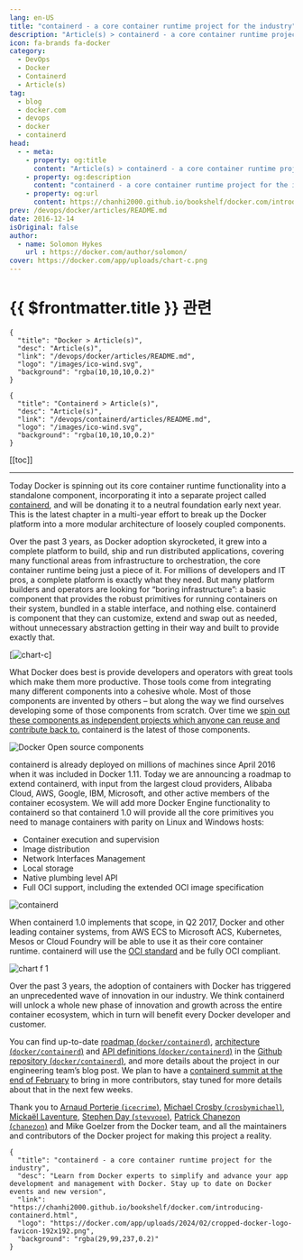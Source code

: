 ```yaml
---
lang: en-US
title: "containerd - a core container runtime project for the industry"
description: "Article(s) > containerd - a core container runtime project for the industry"
icon: fa-brands fa-docker
category:
  - DevOps
  - Docker
  - Containerd
  - Article(s)
tag:
  - blog
  - docker.com
  - devops
  - docker
  - containerd
head:
  - - meta:
    - property: og:title
      content: "Article(s) > containerd - a core container runtime project for the industry"
    - property: og:description
      content: "containerd - a core container runtime project for the industry"
    - property: og:url
      content: https://chanhi2000.github.io/bookshelf/docker.com/introducing-containerd.html
prev: /devops/docker/articles/README.md
date: 2016-12-14
isOriginal: false
author:
  - name: Solomon Hykes
    url : https://docker.com/author/solomon/
cover: https://docker.com/app/uploads/chart-c.png
---
```


# {{ $frontmatter.title }} 관련

```component VPCard
{
  "title": "Docker > Article(s)",
  "desc": "Article(s)",
  "link": "/devops/docker/articles/README.md",
  "logo": "/images/ico-wind.svg",
  "background": "rgba(10,10,10,0.2)"
}
```

```component VPCard
{
  "title": "Containerd > Article(s)",
  "desc": "Article(s)",
  "link": "/devops/containerd/articles/README.md",
  "logo": "/images/ico-wind.svg",
  "background": "rgba(10,10,10,0.2)"
}
```

[[toc]]

---

<SiteInfo
  name="containerd - a core container runtime project for the industry"
  desc="Learn from Docker experts to simplify and advance your app development and management with Docker. Stay up to date on Docker events and new version"
  url="https://docker.com/blog/introducing-containerd"
  logo="https://docker.com/app/uploads/2024/02/cropped-docker-logo-favicon-192x192.png"
  preview="https://docker.com/app/uploads/chart-c.png"/>

Today Docker is spinning out its core container runtime functionality into a standalone component, incorporating it into a separate project called [<FontIcon icon="iconfont icon-containerd"/>containerd](https://containerd.io), and will be donating it to a neutral foundation early next year. This is the latest chapter in a multi-year effort to break up the Docker platform into a more modular architecture of loosely coupled components.

Over the past 3 years, as Docker adoption skyrocketed, it grew into a complete platform to build, ship and run distributed applications, covering many functional areas from infrastructure to orchestration, the core container runtime being just a piece of it. For millions of developers and IT pros, a complete platform is exactly what they need. But many platform builders and operators are looking for “boring infrastructure”: a basic component that provides the robust primitives for running containers on their system, bundled in a stable interface, and nothing else. containerd is component that they can customize, extend and swap out as needed, without unnecessary abstraction getting in their way and built to provide exactly that.

[![chart-c](https://docker.com/app/uploads/chart-c.png)]

What Docker does best is provide developers and operators with great tools which make them more productive. Those tools come from integrating many different components into a cohesive whole. Most of those components are invented by others – but along the way we find ourselves developing some of those components from scratch. Over time we [<FontIcon icon="fa-brands fa-youtube"/>spin out these components as independent projects which anyone can reuse and contribute back to.](https://youtu.be/p_2NDz0K0uc&t=4m45s) containerd is the latest of those components.

![Docker Open source components](https://docker.com/app/uploads/Picture1-4.png)

containerd is already deployed on millions of machines since April 2016 when it was included in Docker 1.11. Today we are announcing a roadmap to extend containerd, with input from the largest cloud providers, Alibaba Cloud, AWS, Google, IBM, Microsoft, and other active members of the container ecosystem. We will add more Docker Engine functionality to containerd so that containerd 1.0 will provide all the core primitives you need to manage containers with parity on Linux and Windows hosts:

- Container execution and supervision
- Image distribution
- Network Interfaces Management
- Local storage
- Native plumbing level API
- Full OCI support, including the extended OCI image specification

![containerd](https://docker.com/app/uploads/chart-a.png)

When containerd 1.0 implements that scope, in Q2 2017, Docker and other leading container systems, from AWS ECS to Microsoft ACS, Kubernetes, Mesos or Cloud Foundry will be able to use it as their core container runtime. containerd will use the [OCI standard](https://opencontainers.org/) and be fully OCI compliant.

![chart f 1](https://docker.com/app/uploads/chart-f-1.png)

Over the past 3 years, the adoption of containers with Docker has triggered an unprecedented wave of innovation in our industry. We think containerd will unlock a whole new phase of innovation and growth across the entire container ecosystem, which in turn will benefit every Docker developer and customer.

You can find up-to-date [roadmap (<FontIcon icon="iconfont icon-github"/>`docker/containerd`)](https://github.com/docker/containerd/blob/master/ROADMAP.md), [architecture (<FontIcon icon="iconfont icon-github"/>`docker/containerd`)](https://github.com/docker/containerd/blob/master/design/architecture.md) and [API definitions (<FontIcon icon="iconfont icon-github"/>`docker/containerd`)](https://github.com/docker/containerd/tree/master/api/) in the [Github repository (<FontIcon icon="iconfont icon-github"/>`docker/containerd`)](https://github.com/docker/containerd/), and more details about the project in our engineering team’s blog post. We plan to have a [<FontIcon icon="fa-brands fa-google"/>containerd summit at the end of February](https://docs.google.com/forms/d/e/1FAIpQLSeYK9_DaFJvF8PtyykUzm3awV3e1xHwuonxbKvak9UYS8VnqQ/viewform?c=0&w=1) to bring in more contributors, stay tuned for more details about that in the next few weeks.

Thank you to [Arnaud Porterie (<FontIcon icon="iconfont icon-github"/>`icecrime`)](https://github.com/icecrime), [Michael Crosby (<FontIcon icon="iconfont icon-github"/>`crosbymichael`)](https://github.com/crosbymichael), [Mickaël Laventure](https://github.com/mlaventure), [Stephen Day (<FontIcon icon="iconfont icon-github"/>`stevvooe`)](https://github.com/stevvooe), [Patrick Chanezon (<FontIcon icon="iconfont icon-github"/>`chanezon`)](https://github.com/chanezon) and Mike Goelzer from the Docker team, and all the maintainers and contributors of the Docker project for making this project a reality.

<!-- TODO: add ARTICLE CARD -->
```component VPCard
{
  "title": "containerd - a core container runtime project for the industry",
  "desc": "Learn from Docker experts to simplify and advance your app development and management with Docker. Stay up to date on Docker events and new version",
  "link": "https://chanhi2000.github.io/bookshelf/docker.com/introducing-containerd.html",
  "logo": "https://docker.com/app/uploads/2024/02/cropped-docker-logo-favicon-192x192.png",
  "background": "rgba(29,99,237,0.2)"
}
```
